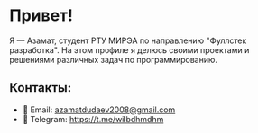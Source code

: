 # Привет!

Я — Азамат, студент РТУ МИРЭА по направлению "Фуллстек разработка". На этом профиле я делюсь своими проектами и решениями различных задач по программированию.

## Контакты:
- 📧 Email: azamatdudaev2008@gmail.com
- 💬 Telegram: https://t.me/wilbdhmdhm
